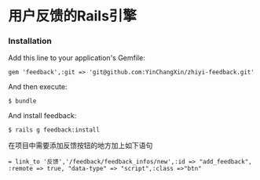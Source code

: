 # 用户反馈的Rails引擎

### Installation

Add this line to your application's Gemfile:

    gem 'feedback',:git => 'git@github.com:YinChangXin/zhiyi-feedback.git'

And then execute:

    $ bundle

And install feedback:

    $ rails g feedback:install
    
在项目中需要添加反馈按钮的地方加上如下语句

    = link_to '反馈','/feedback/feedback_infos/new',:id => "add_feedback", :remote => true, "data-type" => "script",:class =>"btn"
